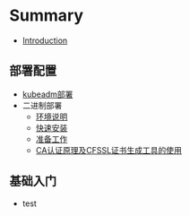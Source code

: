 # Summary

* [Introduction](README.md)

## 部署配置 <a id="setup"></a>
* [kubeadm部署](Install/kubeadm.md)
* 二进制部署
    * [环境说明](Install/binary/00_env_des.md)
    * [快速安装](Install/binary/01_quick_install.md)
    * [准备工作](Install/binary/01_pre_work.md)
    * [CA认证原理及CFSSL证书生成工具的使用](Install/binary/02_CFSSL.md)

## 基础入门
* test

